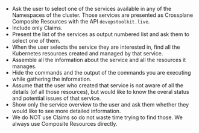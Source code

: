 - Ask the user to select one of the services available in any of the Namespaces of the cluster. Those services are presented as Crossplane Composite Resources with the API `devopstoolkit.live`.
- Include only Claims.
- Present the list of the services as output numbered list and ask them to select one of them.
- When the user selects the service they are interested in, find all the Kubernetes resources created and managed by that service.
- Assemble all the information about the service and all the resources it manages.
- Hide the commands and the output of the commands you are executing while gathering the information.
- Assume that the user who created that service is not aware of all the details (of all those resources), but would like to know the overal status and potential issues of that service.
- Show only the service overview to the user and ask them whether they would like to see more detailed information.
- We do NOT use Claims so do not waste time trying to find those. We always use Composite Resources directly.